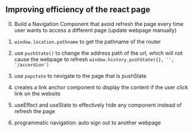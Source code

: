 ## Improving efficiency of the react page

0. Build a Navigation Component that avoid refresh the page every time user 
wants to access a different page (update webpage manually)

1. `window.location.pathname` to get the pathname of the router
2. use `pushState()` to change the address path of the url, which will not cause
the webpage to refresh
    `window.history.pushState({}, '', '/accordion')`
3. use `popstate` to nevigate to the page that is pushState 
4. creates a link anchor component to display the content if the user click link
 on the website
5. useEffect and useState to effectively hide any component instead of refresh
the page

6. programmatic navigation: auto sign out to another webpage
